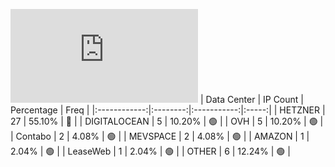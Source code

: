 ![Diagramm](https://github.com/obajay/StateSync-snapshots/blob/main/Projects/Realio/1/README.md)
| Data Center | IP Count | Percentage | Freq |
|:------------:|:--------:|:-----------:|:-----:|
| HETZNER | 27 | 55.10% | 🔴 |
| DIGITALOCEAN | 5 | 10.20% | 🟢 |
| OVH | 5 | 10.20% | 🟢 |
| Contabo | 2 | 4.08% | 🟢 |
| MEVSPACE | 2 | 4.08% | 🟢 |
| AMAZON | 1 | 2.04% | 🟢 |
| LeaseWeb | 1 | 2.04% | 🟢 |
| OTHER | 6 | 12.24% | 🟢 |